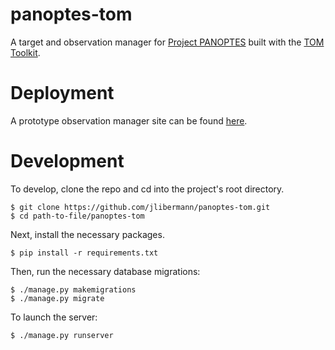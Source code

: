 # panoptes-tom

A target and observation manager for [Project PANOPTES](https://github.com/panoptes) built with the [TOM Toolkit](https://tom-toolkit.readthedocs.io/en/stable/index.html).

# Deployment

A prototype observation manager site can be found [here](https://panoptes-tom.herokuapp.com/).

# Development

To develop, clone the repo and cd into the project's root directory.

```shell
$ git clone https://github.com/jlibermann/panoptes-tom.git
$ cd path-to-file/panoptes-tom
```

Next, install the necessary packages.
```shell
$ pip install -r requirements.txt
```


Then, run the necessary database migrations:
```shell
$ ./manage.py makemigrations
$ ./manage.py migrate
```
To launch the server:
```shell
$ ./manage.py runserver
```


